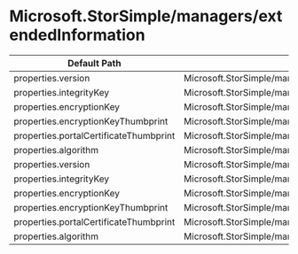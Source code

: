 # Microsoft.StorSimple/managers/extendedInformation

| Default Path | Alias |
|---|---|
| properties.version | Microsoft.StorSimple/managers/extendedInformation/version |
| properties.integrityKey | Microsoft.StorSimple/managers/extendedInformation/integrityKey |
| properties.encryptionKey | Microsoft.StorSimple/managers/extendedInformation/encryptionKey |
| properties.encryptionKeyThumbprint | Microsoft.StorSimple/managers/extendedInformation/encryptionKeyThumbprint |
| properties.portalCertificateThumbprint | Microsoft.StorSimple/managers/extendedInformation/portalCertificateThumbprint |
| properties.algorithm | Microsoft.StorSimple/managers/extendedInformation/algorithm |
| properties.version | Microsoft.StorSimple/managers/extendedInformation/vaultExtendedInfo.version |
| properties.integrityKey | Microsoft.StorSimple/managers/extendedInformation/vaultExtendedInfo.integrityKey |
| properties.encryptionKey | Microsoft.StorSimple/managers/extendedInformation/vaultExtendedInfo.encryptionKey |
| properties.encryptionKeyThumbprint | Microsoft.StorSimple/managers/extendedInformation/vaultExtendedInfo.encryptionKeyThumbprint |
| properties.portalCertificateThumbprint | Microsoft.StorSimple/managers/extendedInformation/vaultExtendedInfo.portalCertificateThumbprint |
| properties.algorithm | Microsoft.StorSimple/managers/extendedInformation/vaultExtendedInfo.algorithm |

